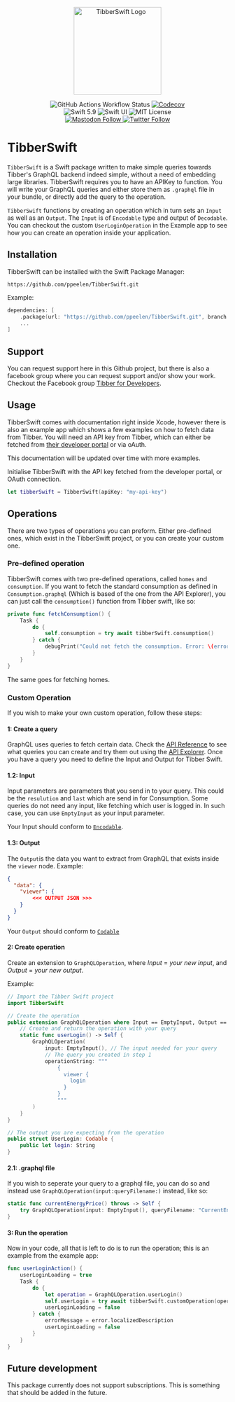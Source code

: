 <p align="center">
    <img src ="Sources/TibberSwift/TibberSwift.docc/Resources/documentation/icon@2x.png" alt="TibberSwift Logo" title="TibberSwift" height=200 />
</p>

<p align="center">
    <img alt="GitHub Actions Workflow Status" src="https://img.shields.io/github/actions/workflow/status/ppeelen/TibberSwift/build-and-test.yml" />
    <a href="https://app.codecov.io/gh/ppeelen/TibberSwift">
        <img alt="Codecov" src="https://img.shields.io/codecov/c/github/ppeelen/TibberSwift">
    </a>
    <br/>
    <img src="https://img.shields.io/badge/swift-5.9-orange.svg" alt="Swift 5.9" />
    <img src="https://img.shields.io/badge/platform-SwiftUI-blue.svg" alt="Swift UI" title="Swift UI" />
    <img src="https://img.shields.io/github/license/ppeelen/TibberSwift" alt="MIT License" />
<!--    <img src="https://img.shields.io/github/v/release/ppeelen/TibberSwift" alt="Latest release" /> -->
    <br/>
    <a href="https://mastodon.nu/@ppeelen" target="_blank">
        <img alt="Mastodon Follow" src="https://img.shields.io/mastodon/follow/109416415024329828?domain=https%3A%2F%2Fmastodon.nu&style=social&label=Mastodon%3A%20%40peelen" />
    </a>
    <a href="https://twitter.com/ppeelen" target="_blank">
        <img alt="Twitter Follow" src="https://img.shields.io/twitter/follow/swiftislandnl?label=PPeelen" alt="X/Twitter: @ppeelen" title="X: @ppeelen" />
    </a>
</p>

# TibberSwift

`TibberSwift` is a Swift package written to make simple queries towards Tibber's GraphQL backend indeed simple, without a need of embedding large libraries. 
TibberSwift requires you to have an APIKey to function. You will write your GraphQL queries and either store them as `.graphql` file in your bundle, or directly 
add the query to the operation.

``TibberSwift`` functions by creating an operation which in turn sets an `Input` as well as an `Output`. The `Input` is of `Encodable` type and output of 
`Decodable`. You can checkout the custom `UserLoginOperation` in the Example app to see how you can create an operation inside your application.

## Installation

TibberSwift can be installed with the Swift Package Manager:

```
https://github.com/ppeelen/TibberSwift.git
```

Example:
```swift
dependencies: [
    .package(url: "https://github.com/ppeelen/TibberSwift.git", branch: "main"),
    ...
]
```

## Support
You can request support here in this Github project, but there is also a facebook group where you can request support and/or show your work. Checkout the Facebook group [Tibber for Developers](https://www.facebook.com/groups/559997709570123/).

## Usage

TibberSwift comes with documentation right inside Xcode, however there is also an example app which shows a few examples on how to fetch data from Tibber.
You will need an API key from Tibber, which can either be fetched from [their developer portal](https://developer.tibber.com/settings/access-token) or via oAuth.

This documentation will be updated over time with more examples.

Initialise TibberSwift with the API key fetched from the developer portal, or OAuth connection.
```swift
let tibberSwift = TibberSwift(apiKey: "my-api-key")
```

## Operations
There are two types of operations you can preform. Either pre-defined ones, which exist in the TibberSwift project, or you can create your custom one.

### Pre-defined operation
TibberSwift comes with two pre-defined operations, called `homes` and `consumption`. If you want to fetch the standard consumption as defined in `Consumption.graphql` (Which is based of the one from the API Explorer), you can just call the `consumption()` function from Tibber swift, like so:
```swift
private func fetchConsumption() {
    Task {
        do {
            self.consumption = try await tibberSwift.consumption()
        } catch {
            debugPrint("Could not fetch the consumption. Error: \(error.localizedDescription)")
        }
    }
}
```
The same goes for fetching homes.

### Custom Operation
If you wish to make your own custom operation, follow these steps:

#### 1: Create a query
GraphQL uses queries to fetch certain data. Check the [API Reference](https://developer.tibber.com/docs/reference) to see what queries you can create and try them out using the [API Explorer](https://developer.tibber.com/explorer). Once you have a query you need to define the Input and Output for Tibber Swift.

#### 1.2: Input
Input parameters are parameters that you send in to your query. This could be the `resulution` and `last` which are send in for Consumption. Some queries do not need any input, like fetching which user is logged in. In such case, you can use `EmptyInput` as your input parameter.

Your Input should conform to [`Encodable`](https://developer.apple.com/documentation/swift/encodable).

#### 1.3: Output
The `Output`is the data you want to extract from GraphQL that exists inside the `viewer` node. Example:
```json
{
  "data": {
    "viewer": {
        <<< OUTPUT JSON >>>
    }
  }
}
```
Your `Output` should conform to [`Codable`](https://developer.apple.com/documentation/swift/codable)

#### 2: Create operation
Create an extension to `GraphQLOperation`, where *Input* = *your new input*, and *Output* = *your new output*.

Example:
```swift
// Import the Tibber Swift project
import TibberSwift

// Create the operation
public extension GraphQLOperation where Input == EmptyInput, Output == UserLogin {
    // Create and return the operation with your query
    static func userLogin() -> Self {
        GraphQLOperation(
            input: EmptyInput(), // The input needed for your query
            // The query you created in step 1
            operationString: """
                {
                  viewer {
                    login
                  }
                }
                """
        )
    }
}

// The output you are expecting from the operation
public struct UserLogin: Codable {
    public let login: String
}
```

#### 2.1: .graphql file
If you wish to seperate your query to a graphql file, you can do so and instead use `GraphQLOperation(input:queryFilename:)` instead, like so:
```swift
static func currentEnergyPrice() throws -> Self {
    try GraphQLOperation(input: EmptyInput(), queryFilename: "CurrentEnergyPrice")
}
```

#### 3: Run the operation
Now in your code, all that is left to do is to run the operation; this is an example from the example app:
```swift
func userLoginAction() {
    userLoginLoading = true
    Task {
        do {
            let operation = GraphQLOperation.userLogin()
            self.userLogin = try await tibberSwift.customOperation(operation)
            userLoginLoading = false
        } catch {
            errorMessage = error.localizedDescription
            userLoginLoading = false
        }
    }
}
```

## Future development
This package currently does not support subscriptions. This is something that should be added in the future.